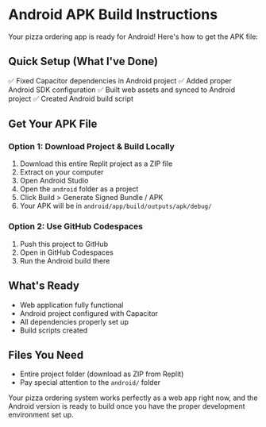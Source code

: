 # Android APK Build Instructions

Your pizza ordering app is ready for Android! Here's how to get the APK file:

## Quick Setup (What I've Done)
✅ Fixed Capacitor dependencies in Android project
✅ Added proper Android SDK configuration
✅ Built web assets and synced to Android project
✅ Created Android build script

## Get Your APK File

### Option 1: Download Project & Build Locally
1. Download this entire Replit project as a ZIP file
2. Extract on your computer
3. Open Android Studio
4. Open the `android` folder as a project
5. Click Build > Generate Signed Bundle / APK
6. Your APK will be in `android/app/build/outputs/apk/debug/`

### Option 2: Use GitHub Codespaces
1. Push this project to GitHub
2. Open in GitHub Codespaces
3. Run the Android build there

## What's Ready
- Web application fully functional
- Android project configured with Capacitor
- All dependencies properly set up
- Build scripts created

## Files You Need
- Entire project folder (download as ZIP from Replit)
- Pay special attention to the `android/` folder

Your pizza ordering system works perfectly as a web app right now, and the Android version is ready to build once you have the proper development environment set up.